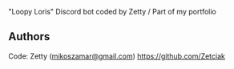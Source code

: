 "Loopy Loris" Discord bot coded by Zetty / Part of my portfolio

## Authors

Code: Zetty (mikoszamar@gmail.com)
https://github.com/Zetciak
